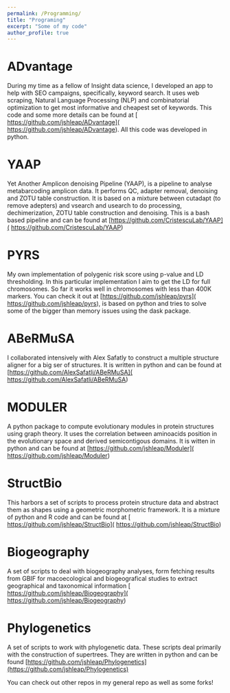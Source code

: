 ```yaml
---
permalink: /Programming/
title: "Programing"
excerpt: "Some of my code"
author_profile: true
---
```

# ADvantage
During my time as a fellow of Insight data science, I developed an app 
to help with SEO campaigns, specifically, keyword search. It uses  web 
scraping, Natural Language Processing (NLP) and combinatorial 
optimization to get most informative and cheapest set of keywords.
This code and some more details can be found at [
https://github.com/jshleap/ADvantage](
https://github.com/jshleap/ADvantage). All this code was developed in 
python.

# YAAP
Yet Another Amplicon denoising Pipeline (YAAP), is a pipeline to analyse
metabarcoding amplicon data. It performs QC, adapter removal, denoising 
and ZOTU table construction. It is based on a mixture between cutadapt 
(to remove adepters) and vsearch and usearch to do processing, 
dechimerization, ZOTU table construction and denoising. 
This is a bash based pipeline and can be 
found at [https://github.com/CristescuLab/YAAP](
https://github.com/CristescuLab/YAAP)

# PYRS
My own implementation of polygenic risk score using p-value and LD 
thresholding. In this particular implementation I aim to get the LD for 
full chromosomes. So far it works well in chromosomes with less than 
400K markers. You can check it out at [https://github.com/jshleap/pyrs](
https://github.com/jshleap/pyrs), is based on python and tries to solve
some of the bigger than memory issues using the dask package.

# ABeRMuSA
I collaborated intensively with Alex Safatly to construct a multiple
structure aligner for a big ser of structures. It is written in python
and can be found at [https://github.com/AlexSafatli/ABeRMuSA](
https://github.com/AlexSafatli/ABeRMuSA)

# MODULER
A python package to compute evolutionary modules in protein structures
using graph theory. It uses the correlation between aminoacids position
in the evolutionary space and derived semicontigous domains. It is witten
in python and can be found at [https://github.com/jshleap/Moduler](
https://github.com/jshleap/Moduler)

# StructBio
This harbors a set of scripts to process protein structure data and 
abstract them as shapes using a geometric morphometric framework. It is
a mixture of python and R code and can be found at  [
https://github.com/jshleap/StructBio](
https://github.com/jshleap/StructBio)

# Biogeography
A set of scripts to deal with biogeography analyses, form fetching 
results from GBIF for macoecological and biogeografical studies to 
extract geographical and taxonomical information [
https://github.com/jshleap/Biogeography](
https://github.com/jshleap/Biogeography)

# Phylogenetics
A set of scripts to work with phylogenetic data. These scripts deal 
primarily with the construction of supertrees. They are written in python
and can be found [https://github.com/jshleap/Phylogenetics](https://github.com/jshleap/Phylogenetics)




You can check out other repos in my general repo as well as some forks!
